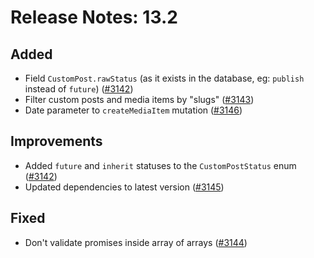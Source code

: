 # Release Notes: 13.2

## Added

- Field `CustomPost.rawStatus` (as it exists in the database, eg: `publish` instead of `future`) ([#3142](https://github.com/GatoGraphQL/GatoGraphQL/pull/3142))
- Filter custom posts and media items by "slugs" ([#3143](https://github.com/GatoGraphQL/GatoGraphQL/pull/3143))
- Date parameter to `createMediaItem` mutation ([#3146](https://github.com/GatoGraphQL/GatoGraphQL/pull/3146))

## Improvements

- Added `future` and `inherit` statuses to the `CustomPostStatus` enum ([#3142](https://github.com/GatoGraphQL/GatoGraphQL/pull/3142))
- Updated dependencies to latest version ([#3145](https://github.com/GatoGraphQL/GatoGraphQL/pull/3145))

## Fixed

- Don't validate promises inside array of arrays ([#3144](https://github.com/GatoGraphQL/GatoGraphQL/pull/3144))
